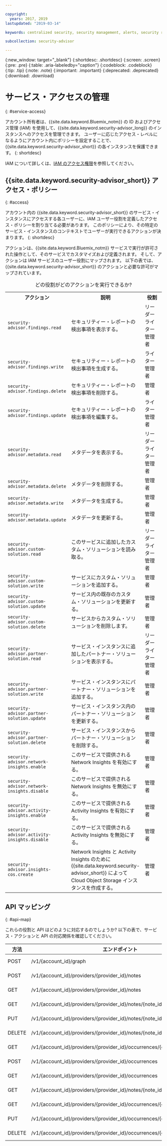 ```yaml
---

copyright:
  years: 2017, 2019
lastupdated: "2019-03-14"

keywords: centralized security, security management, alerts, security risk, insights, threat detection

subcollection: security-advisor

---
```


{:new_window: target="_blank"}
{:shortdesc: .shortdesc}
{:screen: .screen}
{:pre: .pre}
{:table: .aria-labeledby="caption"}
{:codeblock: .codeblock}
{:tip: .tip}
{:note: .note}
{:important: .important}
{:deprecated: .deprecated}
{:download: .download}



# サービス・アクセスの管理
{: #service-access}

アカウント所有者は、{{site.data.keyword.Bluemix_notm}} の ID およびアクセス管理 (IAM) を使用して、{{site.data.keyword.security-advisor_long}} のインスタンスへのアクセスを管理できます。 ユーザーに応じたアクセス・レベルになるようにアカウント内にポリシーを設定することで、{{site.data.keyword.security-advisor_short}} の各インスタンスを保護できます。
{: shortdesc}

IAM について詳しくは、[IAM のアクセス権限](/docs/iam?topic=iam-userroles)を参照してください。

## {{site.data.keyword.security-advisor_short}} アクセス・ポリシー
{: #access}

アカウント内の {{site.data.keyword.security-advisor_short}} のサービス・インスタンスにアクセスする各ユーザーに、IAM ユーザー役割を定義したアクセス・ポリシーを割り当てる必要があります。 このポリシーにより、その特定のサービス・インスタンスのコンテキストでユーザーが実行できるアクションが決まります。
{: shortdesc}

アクションは、{{site.data.keyword.Bluemix_notm}} サービスで実行が許可された操作として、そのサービスでカスタマイズおよび定義されます。 そして、アクションは IAM サービスのユーザー役割にマップされます。 以下の表では、{{site.data.keyword.security-advisor_short}} のアクションと必要な許可がマップされています。

<table><caption>どの役割がどのアクションを実行できるか?</caption>
  <col width="40%">
  <col width="40%">
  <col width="20%">
  <tr>
    <th>アクション</th>
    <th>説明</th>
    <th>役割</th>
  </tr>
  <tr>
    <td><code>security-advisor.findings.read</code></td>
    <td>セキュリティー・レポートの検出事項を表示する。</td>
    <td>リーダー</br>ライター</br>管理者</td>
  </tr>
  <tr>
    <td><code>security-advisor.findings.write</code></td>
    <td>セキュリティー・レポートの検出事項を生成する。</td>
    <td>ライター</br>管理者</td>
  </tr>
  <tr>
    <td><code>security-advisor.findings.delete</code></td>
    <td>セキュリティー・レポートの検出事項を削除する。</td>
    <td>管理者</td>
  </tr>
  <tr>
    <td><code>security-advisor.findings.update</code></td>
    <td>セキュリティー・レポートの検出事項を編集する。</td>
    <td>ライター</br>管理者</td>
  </tr>
  <tr>
    <td><code>security-advisor.metadata.read</code></td>
    <td>メタデータを表示する。</td>
    <td>リーダー</br>ライター</br>管理者</td>
  </tr>
  <tr>
    <td><code>security-advisor.metadata.delete</code></td>
    <td>メタデータを削除する。</td>
    <td>管理者</td>
  </tr>
  <tr>
    <td><code>security-advisor.metadata.write</code></td>
    <td>メタデータを生成する。</td>
    <td>管理者</td>
  </tr>
  <tr>
    <td><code>security-advisor.metadata.update</code></td>
    <td>メタデータを更新する。</td>
    <td>管理者</td>
  </tr>
  <tr>
    <td><code>security-advisor.custom-solution.read</code></td>
    <td>このサービスに追加したカスタム・ソリューションを読み取る。</td>
    <td>リーダー</br>ライター</br>管理者</td>
  </tr>
  <tr>
    <td><code>security-advisor.custom-solution.write</code></td>
    <td>サービスにカスタム・ソリューションを追加する。</td>
    <td>管理者</td>
  </tr>
  <tr>
    <td><code>security-advisor.custom-solution.update</code></td>
    <td>サービス内の既存のカスタム・ソリューションを更新する。</td>
    <td>管理者</td>
  </tr>
  <tr>
    <td><code>security-advisor.custom-solution.delete</code></td>
    <td>サービスからカスタム・ソリューションを削除します。</td>
    <td>管理者</td>
  </tr>
  <tr>
    <td><code>security-advisor.partner-solution.read</code></td>
    <td>サービス・インスタンスに追加したパートナー・ソリューションを表示する。</td>
    <td>リーダー</br>ライター</br>管理者</td>
  </tr>
  <tr>
    <td><code>security-advisor.partner-solution.write</code></td>
    <td>サービス・インスタンスにパートナー・ソリューションを追加する。</td>
    <td>管理者</td>
  </tr>
  <tr>
    <td><code>security-advisor.partner-solution.update</code></td>
    <td>サービス・インスタンス内のパートナー・ソリューションを更新する。</td>
    <td>管理者</td>
  </tr>
  <tr>
    <td><code>security-advisor.partner-solution.delete</code></td>
    <td>サービス・インスタンスからパートナー・ソリューションを削除する。</td>
    <td>管理者</td>
  </tr>
  <tr>
    <td><code>security-advisor.network-insights.enable</code></td>
    <td>このサービスで提供される Network Insights を有効にする。</td>
    <td>管理者</td>
  </tr>
  <tr>
    <td><code>security-advisor.network-insights.disable</code></td>
    <td>このサービスで提供される Network Insights を無効にする。</td>
    <td>管理者</td>
  </tr>
  <tr>
    <td><code>security-advisor.activity-insights.enable</code></td>
    <td>このサービスで提供される Activity Insights を有効にする。</td>
    <td>管理者</td>
  </tr>
  <tr>
    <td><code>security-advisor.activity-insights.disable</code></td>
    <td>このサービスで提供される Activity Insights を無効にする。</td>
    <td>管理者</td>
  </tr>
  <tr>
    <td><code>security-advisor.insights-cos.create</code></td>
    <td>Network Insights と Activity Insights のために {{site.data.keyword.security-advisor_short}} によって Cloud Object Storage インスタンスを作成する。</td>
    <td>管理者</td>
  </tr>
</table>

## API マッピング
{: #api-map}

これらの役割と API はどのように対応するのでしょうか? 以下の表で、サービス・アクションと API の対応関係を確認してください。


| 方法 | エンドポイント                                                                  |  サービス・アクション                  |
|--------|---------------------------------------------------------------------------|----------------------------------|
| POST   | /v1/{account_id}/graph                                                    | security-advisor.findings.read   |
| POST   | /v1/{account_id}/providers/{provider_id}/notes                            | security-advisor.metadata.write  |
| GET    | /v1/{account_id}/providers/{provider_id}/notes                            | security-advisor.metadata.read   |
| GET    | /v1/{account_id}/providers/{provider_id}/notes/{note_id}                  | security-advisor.metadata.read   |
| PUT    | /v1/{account_id}/providers/{provider_id}/notes/{note_id}                  | security-advisor.metadata.update |
| DELETE | /v1/{account_id}/providers/{provider_id}/notes/{note_id}                  | security-advisor.metadata.delete |
| GET    | /v1/{account_id}/providers/{provider_id}/occurrences/{occurrence_id}/note | security-advisor.findings.read   |
| POST   | /v1/{account_id}/providers/{provider_id}/occurrences                      | security-advisor.findings.write  |
| GET    | /v1/{account_id}/providers/{provider_id}/occurrences                      | security-advisor.findings.read   |
| GET    | /v1/{account_id}/providers/{provider_id}/notes/{note_id}/occurrences      | security-advisor.findings.read   |
| GET    | /v1/{account_id}/providers/{provider_id}/occurrences/{occurrence_id}      | security-advisor.findings.read   |
| PUT    | /v1/{account_id}/providers/{provider_id}/occurrences/{occurrence_id}      | security-advisor.findings.update |
| DELETE | /v1/{account_id}/providers/{provider_id}/occurrences/{occurrence_id}      | security-advisor.findings.delete |
